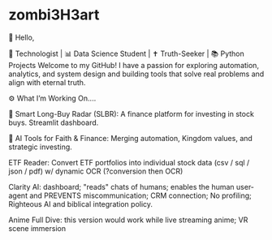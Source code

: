 # zombi3H3art
 
👋 Hello,

🧠 Technologist | 📊 Data Science Student | ✝️ Truth-Seeker  | 📚 Python Projects 
Welcome to my GitHub! I have a passion for exploring automation, analytics, and system design and building tools that solve real problems and align with eternal truth.

⚙️ What I’m Working On....

🧮 Smart Long-Buy Radar (SLBR): A finance platform for investing in stock buys. Streamlit dashboard.

🤖 AI Tools for Faith & Finance: Merging automation, Kingdom values, and strategic investing. 

 ETF Reader: Convert ETF portfolios into individual stock data (csv / sql / json / pdf) w/ dynamic OCR (?conversion then OCR)
 
 Clarity AI: dashboard; "reads" chats of humans; enables the human user-agent and PREVENTS miscommunication; CRM connection; No profiling; Righteous AI and biblical integration policy.
 
 Anime Full Dive: this version would work while live streaming anime; VR scene immersion
 
